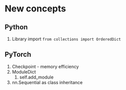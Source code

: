# New concepts
## Python
1. Library import `from collections import OrderedDict`

## PyTorch
1. Checkpoint - memory efficiency 
2. ModuleDict
   1. self.add_module
3. nn.Sequential as class inheritance